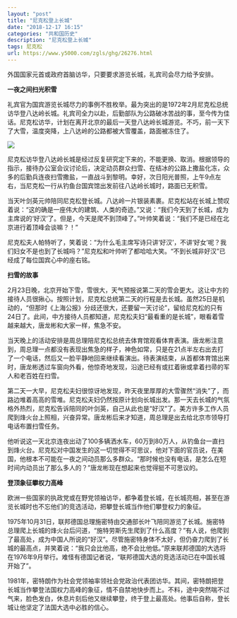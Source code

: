 ```yaml
---
layout: "post"
title: "尼克松登上长城"
date: "2018-12-17 16:15"
categories: "共和国历史"
description: "尼克松登上长城"
tags: 尼克松
url: https://www.y5000.com/zgls/ghg/26276.html
---
```






外国国家元首或政府首脑访华，只要要求游览长城，礼宾司会尽力给予安排。

**一夜之间扫光积雪**

礼宾官为国宾游览长城尽力的事例不胜枚举。最为突出的是1972年2月尼克松总统访华登八达岭长城。礼宾司全力以赴，后勤部队为公路破冰苦战的事，至今传为佳话。尼克松访华，计划在离开北京的最后一天登八达岭长城游览。不巧，前一天下了大雪，温度突降，上八达岭的公路都被大雪覆盖，路面被冻住了。

![](https://img.y5000.com/uploads/allimg/171109/8-1G10Z95434346.jpg)

尼克松访华登八达岭长城是经过反复研究定下来的，不能更换、取消。根据领导的指示，接待办公室会议讨论后，决定动员群众扫雪、在结冰的公路上撒盐化冻，众多的后勤兵连夜扫雪撒盐，一直战斗到黎明。幸好，次日阳光普照，上午9点左右，当尼克松一行从钓鱼台国宾馆出发前往八达岭长城时，路面已无积雪。

当天叶剑英元帅陪同尼克松登长城。八达岭一片银装素裹。尼克松站在长城上赞叹着说：“这的确是一座伟大的建筑、人类的奇迹。”又说：“我们今天到了长城，成为主席说的‘好汉’了。但是，今天是爬不到顶峰了。”叶帅笑着说：“我们不是已经在北京进行着顶峰会谈嘛？！”

尼克松夫人帕特听了，笑着说：“为什么毛主席写诗只讲‘好汉’，不讲‘好女’呢？我们妇女不是也到了长城吗？”尼克松和叶帅听了都哈哈大笑。“不到长城非好汉”已经成了每位国宾心中的座右铭。

**扫雪的故事**

2月23日晚，北京开始下雪，雪很大，天气预报说第二天的雪会更大。这让中方的接待人员很揪心。按照计划，尼克松总统第二天的行程是去长城。虽然25日是机动的，“但那时《上海公报》分歧还很大，还要留一天讨论”，留给尼克松的只有24日了。此间，中方接待人员都知道，尼克松夫妇“最看重的是长城”，眼看着雪越来越大，唐龙彬和大家一样，焦急不安。

当天晚上的活动安排是周总理陪尼克松总统去体育馆观看体育表演。唐龙彬注意到，周总理一点都没有表现出焦急的样子，神色如常，只是在21点半左右出去打了一个电话，然后又一脸平静地回来继续看演出。待表演结束，从首都体育馆出来时，唐龙彬透过车窗向外看，他惊奇地发现，沿途已经有或扛着锹或拿着扫帚的军人和老百姓在扫雪。

第二天一大早，尼克松夫妇很惊讶地发现，昨天夜里厚厚的大雪骤然“消失”了，而路边堆着高高的雪堆。尼克松夫妇仍然按原计划向长城出发。那一天去长城的气氛格外热烈，尼克松告诉陪同的叶剑英，自己从此也是“好汉”了。美方许多工作人员爬到烽火台上照相，兴奋异常。唐龙彬后来才知道，周总理是出去给北京市领导打电话布置扫雪任务。

他听说这一天北京连夜出动了100多辆洒水车，60万到80万人，从钓鱼台一直扫到烽火台。尼克松对中国发生的这一切觉得不可思议，他对下面的官员说，在美国，他根本不可能在一夜之间动员那么多群众。“那时候也没有电话，是怎么在短时间内动员出了那么多人的？”唐龙彬现在想起来也觉得挺不可思议的。

**登顶象征攀权力高峰**

欧洲一些国家的执政党或在野党领袖访华，都争着登长城，在长城亮相，甚至在游览长城时也不忘他们的竞选活动，把攀登长城当作他们攀登权力的象征。

1975年10月31日，联邦德国总理施密特由交通部长叶飞陪同游览了长城。施密特总理爬上长城的烽火台后问道，“施特劳斯先生爬到了什么高度？”有人说，他爬到了最高处，成为中国人所说的“好汉”。尽管施密特身体不太好，但仍奋力爬到了长城的最高点，并笑着说：“我只会比他高，绝不会比他低。”原来联邦德国的大选将在1976年9月举行。难怪有德国记者说，“联邦德国大选的竞选活动已在中国长城开始了”。

1981年，密特朗作为社会党领袖率领社会党政治代表团访华。其间，密特朗把登长城当作攀登法国权力高峰的象征，情不自禁地快步而上。不料，途中突然喘不过气来，脸色发白，休息片刻后他又继续攀登，终于登上最高处。他事后自称，登长城让他坚定了法国大选中必胜的信心。
